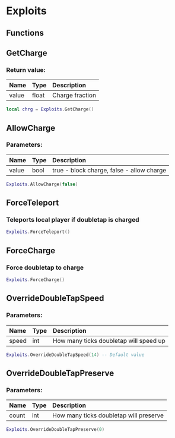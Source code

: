 # Exploits

## Functions

## GetCharge

### Return value:

| Name | Type | Description |
| :--- | :--- | :--- |
| value | float | Charge fraction |

```lua
local chrg = Exploits.GetCharge()
```

## AllowCharge

### Parameters:

| Name | Type | Description |
| :--- | :--- | :--- |
| value | bool | true - block charge, false - allow charge |

```lua
Exploits.AllowCharge(false)
```

## ForceTeleport

### Teleports local player if doubletap is charged

```lua
Exploits.ForceTeleport()
```

## ForceCharge

### Force doubletap to charge

```lua
Exploits.ForceCharge()
```

## OverrideDoubleTapSpeed

### Parameters:

| Name | Type | Description |
| :--- | :--- | :--- |
| speed | int | How many ticks doubletap will speed up |

```lua
Exploits.OverrideDoubleTapSpeed(14) -- Default value
```

## OverrideDoubleTapPreserve

### Parameters:

| Name | Type | Description |
| :--- | :--- | :--- |
| count | int | How many ticks doubletap will preserve |

```lua
Exploits.OverrideDoubleTapPreserve(0)
```
